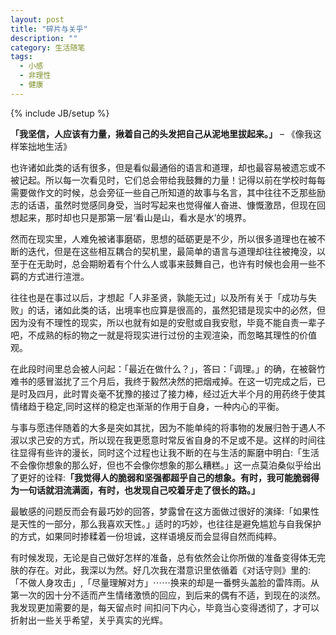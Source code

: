 ```yaml
---
layout: post
title: "碎片与关乎"
description: ""
category: 生活随笔
tags: 
  - 小感
  - 非理性
  - 健康
---
```

{% include JB/setup %}

**「我坚信，人应该有力量，揪着自己的头发把自己从泥地里拔起来。」** – 《像我这样笨拙地生活》 
<!--more-->

也许诸如此类的话有很多，但是看似最通俗的语言和道理，却也最容易被遗忘或不被记起。所以每一次看见时，它们总会带给我鼓舞的力量！记得以前在学校时每每需要做作文的时候，总会旁征一些自己所知道的故事与名言，其中往往不乏那些励志的话语，虽然时觉感同身受，当时写起来也觉得催人奋进、慷慨激昂，但现在回想起来，那时却也只是那第一层‘看山是山，看水是水’的境界。


然而在现实里，人难免被诸事磨砺，思想的砥砺更是不少，所以很多道理也在被不断的迭代，但是在这些相互耦合的契机里，最简单的语言与道理却往往被掩没，以至于在无助时，总会期盼着有个什么人或事来鼓舞自己，也许有时候也会用一些不羁的方式进行渲泄。

往往也是在事过以后，才想起「人非圣贤，孰能无过」以及所有关于「成功与失败」的话，诸如此类的话，出境率也应算是很高的，虽然犯错是现实中的必然，但因为没有不理性的现实，所以也就有如是的安慰或自我安慰，毕竟不能自责一辈子吧，不成熟的标的物之一就是将现实进行过份的主观渲染，而忽略其理性的价值观。

在此段时间里总会被人问起：「最近在做什么？」，答曰：「调理。」的确，在被磬竹难书的感冒滋扰了三个月后，我终于毅然决然的把烟戒掉。在这一切完成之后，已是时及四月，此时胃炎毫不犹豫的接过了接力棒，经过近大半个月的用药终于使其情绪趋于稳定,同时这样的稳定也渐渐的作用于自身，一种内心的平衡。

与事与愿违伴随着的大多是突如其扰，因为不能单纯的将事物的发展归咎于遇人不淑以求己安的方式，所以现在我更愿意时常反省自身的不足或不是。这样的时间往往显得有些许的漫长，同时这个过程也让我不断的在与生活的厮磨中明白:「生活不会像你想象的那么好，但也不会像你想象的那么糟糕。」这一点莫泊桑似乎给出了更好的诠释:**「我觉得人的脆弱和坚强都超乎自己的想象。有时，我可能脆弱得为一句话就泪流满面，有时，也发现自己咬着牙走了很长的路。」**

最敏感的问题反而会有最巧妙的回答，梦露曾在这方面做过很好的演绎:「如果性是天性的一部分，那么我喜欢天性。」适时的巧妙，也往往是避免尴尬与自我保护的方式，如果同时掺糅着一份坦诚，这样语境反而会显得自然而纯粹。

有时候发现，无论是自己做好怎样的准备，总有依然会让你所做的准备变得体无完肤的存在。对此，我深以为然。好几次我在潜意识里依循着《对话守则》里的:「不做人身攻击」,「尽量理解对方」⋯⋯换来的却是一番劈头盖脸的雷阵雨。从第一次的因十分不适而产生情绪激愤的回应，到后来的偶有不适，到现在的淡然。我发现更加需要的是，每天留点时 间扣问下内心，毕竟当心变得透彻了，才可以折射出一些关乎希望，关乎真实的光辉。

